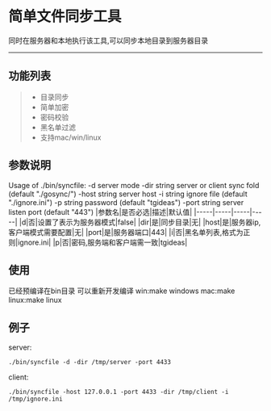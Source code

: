 # 简单文件同步工具

同时在服务器和本地执行该工具,可以同步本地目录到服务器目录

-----
## 功能列表

> * 目录同步
> * 简单加密
> * 密码校验
> * 黑名单过滤
> * 支持mac/win/linux

## 参数说明

Usage of ./bin/syncfile:
  -d	server mode
  -dir string
    	server or client sync fold (default "./gosync/")
  -host string
    	server host
  -i string
    	ignore file (default "./ignore.ini")
  -p string
    	password (default "tgideas")
  -port string
    	server listen port (default "443")
|参数名|是否必选|描述|默认值|
|-----|-----|-----|-----|
|d|否|设置了表示为服务器模式|false|
|dir|是|同步目录|无|
|host|是|服务器ip,客户端模式需要配置|无|
|port|是|服务器端口|443|
|i|否|黑名单列表,格式为正则|ignore.ini|
|p|否|密码,服务端和客户端需一致|tgideas|

## 使用

已经预编译在bin目录
可以重新开发编译
win:make windows
mac:make
linux:make linux

## 例子

server:
```
./bin/syncfile -d -dir /tmp/server -port 4433
```


client:
```
./bin/syncfile -host 127.0.0.1 -port 4433 -dir /tmp/client -i /tmp/ignore.ini
```

